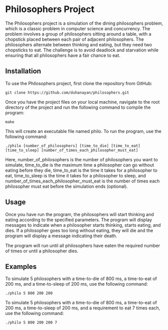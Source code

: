 # Philosophers Project
The Philosophers project is a simulation of the dining philosophers problem, which is a classic problem in computer science and concurrency. The problem involves a group of philosophers sitting around a table, with a chopstick placed between each pair of adjacent philosophers. The philosophers alternate between thinking and eating, but they need two chopsticks to eat. The challenge is to avoid deadlock and starvation while ensuring that all philosophers have a fair chance to eat.

## Installation
To use the Philosophers project, first clone the repository from GitHub:

`git clone https://github.com/duhanayan/philosophers.git`

Once you have the project files on your local machine, navigate to the root directory of the project and run the following command to compile the program:

`make`

This will create an executable file named philo. To run the program, use the following command:

`./philo [number_of_philosophers] [time_to_die] [time_to_eat] [time_to_sleep] [number_of_times_each_philosopher_must_eat]`

Here, number_of_philosophers is the number of philosophers you want to simulate, time_to_die is the maximum time a philosopher can go without eating before they die, time_to_eat is the time it takes for a philosopher to eat, time_to_sleep is the time it takes for a philosopher to sleep, and number_of_times_each_philosopher_must_eat is the number of times each philosopher must eat before the simulation ends (optional).

## Usage
Once you have run the program, the philosophers will start thinking and eating according to the specified parameters. The program will display messages to indicate when a philosopher starts thinking, starts eating, and dies. If a philosopher goes too long without eating, they will die and the program will display a message indicating their death.

The program will run until all philosophers have eaten the required number of times or until a philosopher dies.

## Examples
To simulate 5 philosophers with a time-to-die of 800 ms, a time-to-eat of 200 ms, and a time-to-sleep of 200 ms, use the following command:

`./philo 5 800 200 200`

To simulate 5 philosophers with a time-to-die of 800 ms, a time-to-eat of 200 ms, a time-to-sleep of 200 ms, and a requirement to eat 7 times each, use the following command:

`./philo 5 800 200 200 7`
